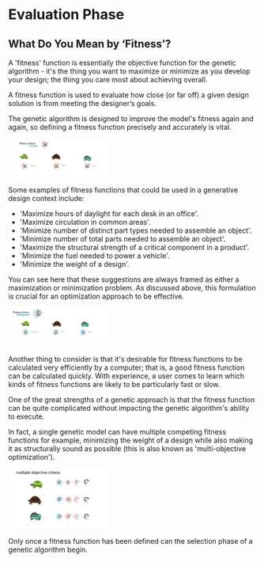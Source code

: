 # Evaluation Phase

## What Do You Mean by ‘Fitness’?

A 'fitness' function is essentially the objective function for the genetic algorithm - it's the thing you want to maximize or minimize as you develop your design; the thing you care most about achieving overall. 

A fitness function is used to evaluate how close \(or far off\) a given design solution is from meeting the designer’s goals. 

The genetic algorithm is designed to improve the model's fitness again and again, so defining a fitness function precisely and accurately is vital.

<img src="../../assets/deeper/evaluation1.png" style="width:200px;"/>

Some examples of fitness functions that could be used in a generative design context include:

* 'Maximize hours of daylight for each desk in an office'. 
* 'Maximize circulation in common areas'.
* 'Minimize number of distinct part types needed to assemble an object'.
* 'Minimize number of total parts needed to assemble an object'. 
* 'Maximize the structural strength of a critical component in a product'.  
* 'Minimize the fuel needed to power a vehicle'. 
* 'Minimize the weight of a design'. 

You can see here that these suggestions are always framed as either a maximization or minimization problem. As discussed above, this formulation is crucial for an optimization approach to be effective.

<img src="../../assets/deeper/evaluation2.png" style="width:200px;"/>

Another thing to consider is that it's desirable for fitness functions to be calculated very efficiently by a computer; that is, a good fitness function can be calculated quickly. With experience, a user comes to learn which kinds of fitness functions are likely to be particularly fast or slow.

One of the great strengths of a genetic approach is that the fitness function can be quite complicated without impacting the genetic algorithm's ability to execute. 

In fact, a single genetic model can have multiple competing fitness functions for example, minimizing the weight of a design while also making it as structurally sound as possible \(this is also known as 'multi-objective optimization'\).

<img src="../../assets/deeper/evaluation3.png" style="width:200px;"/>

Only once a fitness function has been defined can the selection phase of a genetic algorithm begin.

